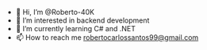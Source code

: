 - 👋 Hi, I’m @Roberto-40K
- 👀 I’m interested in backend development
- 🌱 I’m currently learning C# and .NET
- 📫 How to reach me robertocarlossantos99@gmail.com

<!---
Roberto-40K/Roberto-40K is a ✨ special ✨ repository because its `README.md` (this file) appears on your GitHub profile.
You can click the Preview link to take a look at your changes.
--->

